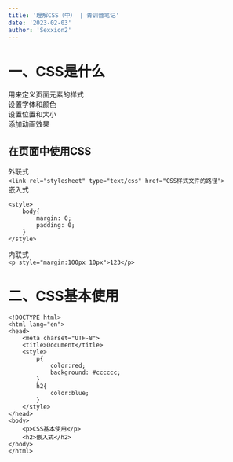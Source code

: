 ```yaml
---
title: '理解CSS（中） | 青训营笔记'
date: '2023-02-03'
author: 'Sexxion2'
---
```


# 一、CSS是什么
用来定义页面元素的样式  
设置字体和颜色  
设置位置和大小  
添加动画效果  

## 在页面中使用CSS
外联式  
`<link rel="stylesheet" type="text/css" href="CSS样式文件的路径">
`  
嵌入式
```
<style>
    body{
        margin: 0;
        padding: 0;
    }
</style>
```
内联式  
`<p style="margin:100px 10px">123</p>`  

# 二、CSS基本使用

```
<!DOCTYPE html>
<html lang="en">
<head>
	<meta charset="UTF-8">
	<title>Document</title>
	<style>
		p{
			color:red;
			background: #cccccc;
		}
		h2{
			color:blue;
		}
	</style>
</head>
<body>
	<p>CSS基本使用</p>
	<h2>嵌入式</h2>
</body>
</html>

```
